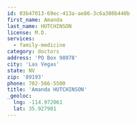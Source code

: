 ```yaml
---
id: 03b47013-69ec-413a-ae86-3c6a300b440b
first_name: Amanda
last_name: HUTCHINSON
license: M.D.
services:
  - family-medicine
category: doctors
address: 'PO Box 98978'
city: 'Las Vegas'
state: NV
zip: '89193'
phone: 702-566-5500
title: 'Amanda HUTCHINSON'
_geoloc:
  lng: -114.972061
  lat: 35.927901
---
```

